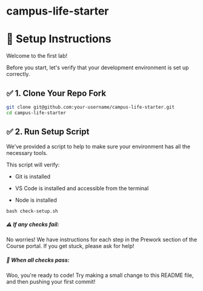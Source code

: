 # campus-life-starter

# 🚀 Setup Instructions

Welcome to the first lab!

Before you start, let's verify that your development environment is set up correctly.

## ✅ 1. Clone Your Repo Fork

```bash
git clone git@github.com:your-username/campus-life-starter.git
cd campus-life-starter
```

## ✅ 2. Run Setup Script

We've provided a script to help to make sure your environment has all the necessary tools.

This script will verify:

- Git is installed

- VS Code is installed and accessible from the terminal

- Node is installed

```
bash check-setup.sh
```

##### ⚠️ If any checks fail:

No worries! We have instructions for each step in the Prework section of the Course portal. If you get stuck, please ask for help!

##### 🎉 When all checks pass:

Woo, you're ready to code! Try making a small change to this README file, and then pushing your first commit!
